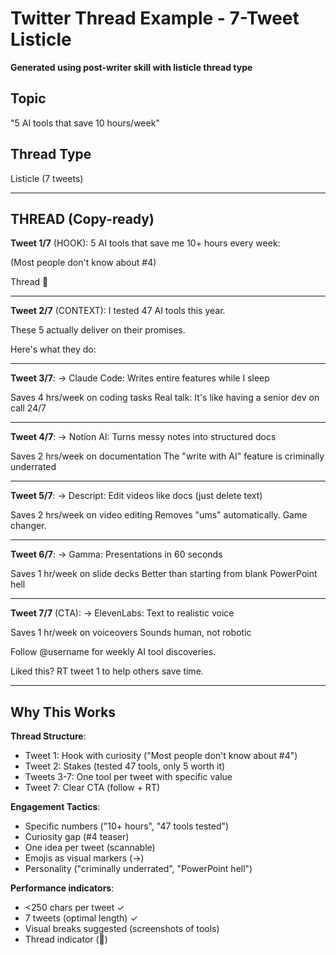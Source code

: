 # Twitter Thread Example - 7-Tweet Listicle

**Generated using post-writer skill with listicle thread type**

## Topic
"5 AI tools that save 10 hours/week"

## Thread Type
Listicle (7 tweets)

---

## THREAD (Copy-ready)

**Tweet 1/7** (HOOK):
5 AI tools that save me 10+ hours every week:

(Most people don't know about #4)

Thread 🧵

---

**Tweet 2/7** (CONTEXT):
I tested 47 AI tools this year.

These 5 actually deliver on their promises.

Here's what they do:

---

**Tweet 3/7**:
→ Claude Code: Writes entire features while I sleep

Saves 4 hrs/week on coding tasks
Real talk: It's like having a senior dev on call 24/7

---

**Tweet 4/7**:
→ Notion AI: Turns messy notes into structured docs

Saves 2 hrs/week on documentation
The "write with AI" feature is criminally underrated

---

**Tweet 5/7**:
→ Descript: Edit videos like docs (just delete text)

Saves 2 hrs/week on video editing
Removes "ums" automatically. Game changer.

---

**Tweet 6/7**:
→ Gamma: Presentations in 60 seconds

Saves 1 hr/week on slide decks
Better than starting from blank PowerPoint hell

---

**Tweet 7/7** (CTA):
→ ElevenLabs: Text to realistic voice

Saves 1 hr/week on voiceovers
Sounds human, not robotic

Follow @username for weekly AI tool discoveries.

Liked this? RT tweet 1 to help others save time.

---

## Why This Works

**Thread Structure**:
- Tweet 1: Hook with curiosity ("Most people don't know about #4")
- Tweet 2: Stakes (tested 47 tools, only 5 worth it)
- Tweets 3-7: One tool per tweet with specific value
- Tweet 7: Clear CTA (follow + RT)

**Engagement Tactics**:
- Specific numbers ("10+ hours", "47 tools tested")
- Curiosity gap (#4 teaser)
- One idea per tweet (scannable)
- Emojis as visual markers (→)
- Personality ("criminally underrated", "PowerPoint hell")

**Performance indicators**:
- <250 chars per tweet ✓
- 7 tweets (optimal length) ✓
- Visual breaks suggested (screenshots of tools)
- Thread indicator (🧵)
